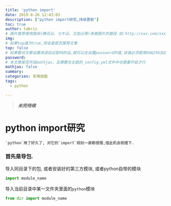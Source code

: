 ```yaml
---
title: 'python import'
date: 2019-8-26 12:43:03
description: ["python import研究,持续更新"]
toc: true
author: tabris
# 图片推荐使用图床(腾讯云、七牛云、又拍云等)来做图片的路径.如:http://xxx.com/xxx.jpg
img:
# 如果top值为true,则会是首页推荐文章
top: false
# 如果要对文章设置阅读验证密码的话,就可以在设置password的值,该值必须是用SHA256加密后的密码,防止被他人识破
password:
# 本文章是否开启mathjax，且需要在主题的_config.yml文件中也需要开启才行
mathjax: false
summary:
categories: 实用技能
tags:
  - python

---
```


> ***未完待续***

# python import研究

 	`python`用了好久了, 对它的`import`规则一直都很懵,借此机会梳理下.


<!-- more -->


### 首先是导包.

导入同目录下的包, 或者安装好的第三方模块, 或者python自带的模块

```python
import module_name
```

导入当前目录中某一文件夹里面的`python`模块

```python
from dir import module_name
```
